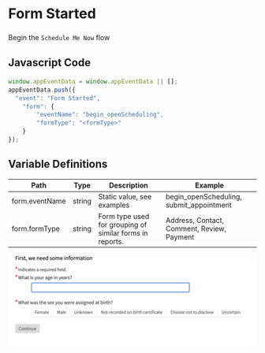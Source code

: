 # Form Started

### 
Begin the `Schedule Me Now` flow

## Javascript Code
```js
window.appEventData = window.appEventData || [];
appEventData.push({
  "event": "Form Started",
    "form": {
        "eventName": "begin_openScheduling",
        "formType": "<formType>"
    }
});
```

## Variable Definitions

|Path|Type|Description|Example|
| --- | --- | --- | --- |
|form.eventName|string|Static value, see examples|begin\_openScheduling, submit\_appointment|
|form.formType|string|Form type used for grouping of similar forms in reports.  |Address, Contact, Comment, Review, Payment|



<p><img title="RFI Complete" src="https://github.com/searchdiscovery/Apollo-Documentation-UH-Hospital---CJA/blob/main/images/Schedule%20Me%20Now.png?raw=true" alt="" /></p>
